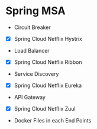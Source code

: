 # Spring MSA

- Circuit Breaker
- [x] Spring Cloud Netflix Hystrix

- Load Balancer
- [x] Spring Cloud Netflix Ribbon

- Service Discovery
- [x] Spring Cloud Netflix Eureka

- API Gateway
- [x] Spring Cloud Netflix Zuul

- Docker Files in each End Points